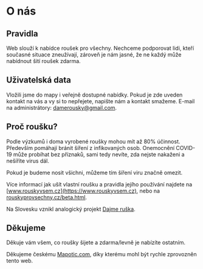 # O nás
## Pravidla
Web slouží k nabídce roušek pro všechny. Nechceme podporovat lidi, kteří současné situace zneužívají, zároveň je nám jasné, že ne
každý může nabídnout šití roušek zdarma.

## Uživatelská data

Vložili jsme do mapy i veřejně dostupné nabídky. Pokud je zde uveden kontakt na vás a vy si to nepřejete, napište nám a kontakt
smažeme. E-mail na administrátory: [damerousky@gmail.com](mailto:damerousky@gmail.com).

## Proč roušku?

Podle výzkumů i doma vyrobené roušky mohou mít až 80% účinnost. Především pomáhají bránit šíření z infikovaných osob. Onemocnění
 COVID-19 může probíhat bez příznaků, sami tedy nevíte, zda nejste nakaženi a nešíříte virus dál.

Pokud je budeme nosit všichni, můžeme tím šíření viru značně omezit.

Více informací jak ušít vlastní roušku a pravidla jejího používání najdete na [www.rouskyvsem.cz](https://www.rouskyvsem.cz),
nebo na [rouskyprovsechny.cz/beta.html](https://rouskyprovsechny.cz/beta.html).

Na Slovesku vznikl analogický projekt [Dajme ruška](https://www.mapotic.com/ruska-pre-slovensko).

## Děkujeme

Děkuje vám všem, co roušky šijete a zdarma/levně je nabízíte ostatním.

Děkujeme českému [Mapotic.com](https://mapotic.com), díky kterému mohl být rychle zprovozněn tento web.